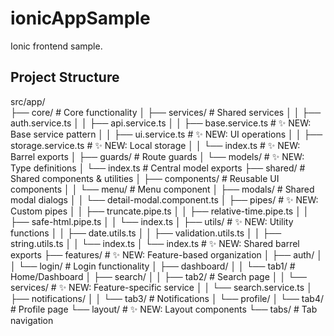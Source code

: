 # ionicAppSample
Ionic frontend sample.  
## Project Structure
src/app/        
├── core/                           # Core functionality
│   ├── services/                   # Shared services
│   │   ├── auth.service.ts
│   │   ├── api.service.ts
│   │   ├── base.service.ts         # ✨ NEW: Base service pattern
│   │   ├── ui.service.ts           # ✨ NEW: UI operations
│   │   ├── storage.service.ts      # ✨ NEW: Local storage
│   │   └── index.ts               # ✨ NEW: Barrel exports
│   ├── guards/                     # Route guards
│   └── models/                     # ✨ NEW: Type definitions
│       └── index.ts               # Central model exports
├── shared/                         # Shared components & utilities
│   ├── components/                 # Reusable UI components
│   │   └── menu/                  # Menu component
│   ├── modals/                     # Shared modal dialogs
│   │   └── detail-modal.component.ts
│   ├── pipes/                      # ✨ NEW: Custom pipes
│   │   ├── truncate.pipe.ts
│   │   ├── relative-time.pipe.ts
│   │   ├── safe-html.pipe.ts
│   │   └── index.ts
│   ├── utils/                      # ✨ NEW: Utility functions
│   │   ├── date.utils.ts
│   │   ├── validation.utils.ts
│   │   ├── string.utils.ts
│   │   └── index.ts
│   └── index.ts                   # ✨ NEW: Shared barrel exports
├── features/                       # ✨ NEW: Feature-based organization
│   ├── auth/
│   │   └── login/                 # Login functionality
│   ├── dashboard/
│   │   └── tab1/                  # Home/Dashboard
│   ├── search/
│   │   ├── tab2/                  # Search page
│   │   └── services/              # ✨ NEW: Feature-specific service
│   │       └── search.service.ts
│   ├── notifications/
│   │   └── tab3/                  # Notifications
│   └── profile/
│       └── tab4/                  # Profile page
└── layout/                         # ✨ NEW: Layout components
    └── tabs/                      # Tab navigation